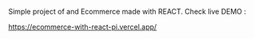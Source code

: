 Simple project of and Ecommerce made with REACT. Check live DEMO : 

https://ecommerce-with-react-pi.vercel.app/
